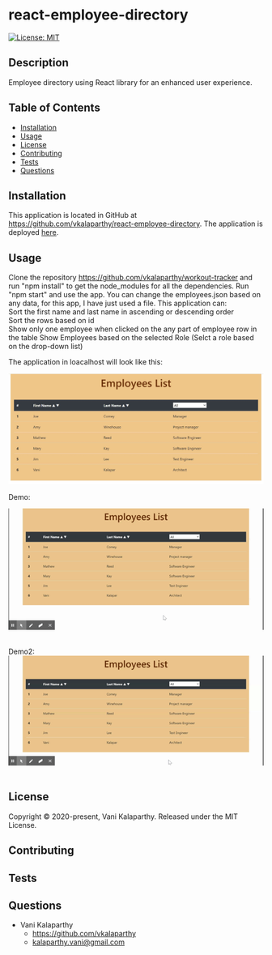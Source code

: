 # react-employee-directory
[![License: MIT](https://img.shields.io/badge/License-MIT-yellow.svg)](https://opensource.org/licenses/MIT)

## Description
Employee directory using React library for an enhanced user experience.

## Table of Contents
* [Installation](#installation)
* [Usage](#usage)
* [License](#license)
* [Contributing](#contributing)
* [Tests](#tests)
* [Questions](#questions)

## Installation
This application is located in GitHub at https://github.com/vkalaparthy/react-employee-directory.   The application is deployed [here](https://vkalaparthy.github.io/react-employee-directory/).

## Usage
Clone the repository https://github.com/vkalaparthy/workout-tracker and run "npm install" to get the node_modules for all the dependencies.  Run "npm start" and use the app. You can change the employees.json based on any data, for this app, I have just used a file. This application can:  
Sort the first name and last name in ascending or descending order  
Sort the rows based on id  
Show only one employee when clicked on the any part of employee row in the table 
Show Employees based on the selected Role (Selct a role based on the drop-down list)  

The application in loacalhost will look like this:  

![firstPage](./public/assets/EmpList.JPG)  
  

Demo:  

![demo](./public/assets/ReactApp.gif) 
  
Demo2:  
![demo2](./public/assets/ReactApp2.gif) 


## License
Copyright © 2020-present, Vani Kalaparthy. Released under the MIT License.
## Contributing
## Tests

## Questions
* Vani Kalaparthy
  * https://github.com/vkalaparthy
  * kalaparthy.vani@gmail.com
